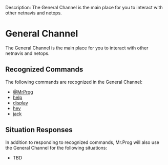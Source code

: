 Description: The General Channel is the main place for you to interact with other netnavis and netops.

# General Channel

The General Channel is the main place for you to interact with other netnavis and netops.

## Recognized Commands

The following commands are recognized in the General Channel:

* [@MrProg](../commands/mention-mrprog.md)
* [help](../commands/help.md)
* [display](../commands/display.md)
* [hey](../commands/hey.md)
* [jack](../commands/jack.md)

## Situation Responses

In addition to responding to recognized commands, Mr.Prog will also use the General Channel for the following situations:

* TBD